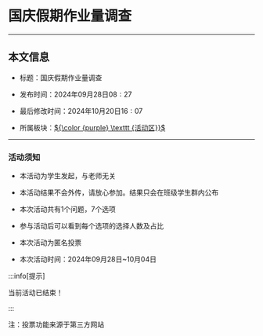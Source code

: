 # 国庆假期作业量调查

------------

## 本文信息

- 标题：国庆假期作业量调查

- 发布时间：$2024$年$09$月$28$日$08:27$

- 最后修改时间：$2024$年$10$月$20$日$16:07$

- 所属板块：[${\color {purple} \texttt {活动区}}$](/hdq)

------------

### 活动须知

- 本活动为学生发起，与老师无关

- 本活动结果不会外传，请放心参加。结果只会在班级学生群内公布

- 本次活动共有$1$个问题，$7$个选项

- 参与活动后可以看到每个选项的选择人数及占比

- 本次活动为匿名投票

- 本次活动时间：$2024$年$09$月$28$日~$10$月$04$日

:::info[提示]

当前活动已结束！

:::

注：投票功能来源于第三方网站